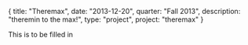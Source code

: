 {
  title: "Theremax",
  date:  "2013-12-20",
  quarter: "Fall 2013",
  description: "theremin to the max!",
  type: "project",
  project: "theremax"
}

This is to be filled in